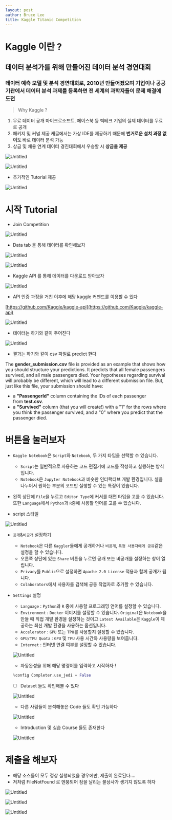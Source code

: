 ```yaml
---
layout: post
author: Bruce Lee
title: Kaggle Titanic Competition
---
```


# Kaggle 이란 ?

## **데이터 분석가를 위해 만들어진 데이터 분석 경연대회**

### 데이터 예측 모델 및 분석 경연대회로, 2010년 만들어졌으며 기업이나 공공기관에서 데이터 분석 과제를 등록하면 전 세계의 과학자들이 문제 해결에 도전

> Why Kaggle ?

1. 무료 데이터 공개
   마이크로소프트, 페이스북 등 빅테크 기업의 실제 데이터를 무료로 공개
2. 패키지 및 커널 제공
   캐글에서는 가상 IDE를 제공하기 때문에 **번거로운 설치 과정 없이도** 바로 데이터 분석 가능
3. 상금 및 채용 연계
   데이터 경진대회에서 우승할 시 **상금을 제공**

![Untitled](/assets/img/Kaggle_Overview/01/Untitled.png)

![Untitled](/assets/img/Kaggle_Overview/02/Untitled%201.png)

- 추가적인 Tutorial 제공

![Untitled](/assets/img/Kaggle_Overview/03/Untitled%202.png)

# 시작 Tutorial

- Join Competition

![Untitled](/assets/img/Kaggle_Overview/02/Untitled.png)

- Data tab 을 통해 데이터를 확인해보자

![Untitled](/assets/img/Kaggle_Overview/02/Untitled%201.png)

![Untitled](/assets/img/Kaggle_Overview/02/Untitled%202.png)

- Kaggle API 를 통해 데이터를 다운로드 받아보자

![Untitled](/assets/img/Kaggle_Overview/02/Untitled%203.png)

- API 인증 과정을 거친 이후에 해당 kaggle 커맨드를 이용할 수 있다

[https://github.com/Kaggle/kaggle-api](https://github.com/Kaggle/kaggle-api)

![Untitled](/assets/img/Kaggle_Overview/02/Untitled%204.png)

- 데이터는 하기와 같이 주어진다

![Untitled](/assets/img/Kaggle_Overview/02/Untitled%205.png)

- 결과는 하기와 같이 csv 파일로 predict 한다

The **gender_submission.csv** file is provided as an example that shows how you should structure your predictions. It predicts that all female passengers survived, and all male passengers died. Your hypotheses regarding survival will probably be different, which will lead to a different submission file. But, just like this file, your submission should have:

- a **"PassengerId"** column containing the IDs of each passenger from **test.csv**.
- a **"Survived"** column (that you will create!) with a "1" for the rows where you think the passenger survived, and a "0" where you predict that the passenger died.

# 버튼을 눌러보자

- `Kaggle Notebook`은 `Script`와 `Notebook`, 두 가지 타입을 선택할 수 있습니다.
    - `Script`는 일반적으로 사용하는 코드 편집기에 코드를 작성하고 실행하는 방식입니다.
    - `Notebook`은 `Jupyter Notebook`과 비슷한 인터랙티브 개발 환경입니다. 셀을 나누어서 원하는 부분의 코드만 실행할 수 있는 특징이 있습니다.
- 왼쪽 상단에 `File`을 누르고 `Editor Type`에 커서를 대면 타입을 고를 수 있습니다. 또한 `Language`에서 `Python`과 `R`중에 사용할 언어를 고를 수 있습니다.

- script 스타일

![Untitled](/assets/img/Kaggle_Overview/03/Untitled.png)

- `공개`&`비공개` 설정하기
    - `Notebook`은 다른 `Kaggler`들에게 공개하거나 `비공개`, `특정 사용자에게 공유`같은 설정을 할 수 있습니다.
    - 오른쪽 상단에 있는 `Share` 버튼을 누르면 공개 또는 비공개를 설정하는 창이 열립니다.
    - `Privacy`를 `Public`으로 설정하면 `Apache 2.0 License` 적용과 함께 공개가 됩니다.
    - `Colaborators`에서 사용자를 검색해 공동 작업자로 추가할 수 있습니다.
- `Settings` 설명
    - `Language` : `Python`과 `R` 중에 사용할 프로그래밍 언어를 설정할 수 있습니다.
    - `Environment` : `Docker` 이미지를 설정할 수 있습니다. `Original`은 `Notebook`을 만들 때 직접 개발 환경을 설정하는 것이고 `Latest Available`은 `Kaggle`이 제공하는 최신 개발 환경을 사용하는 옵션입니다.
    - `Accelerator` : `GPU` 또는 `TPU`를 사용할지 설정할 수 있습니다.
    - `GPU/TPU Quota` : `GPU` 및 `TPU` 사용 시간와 사용량을 보여줍니다.
    - `Internet` : 인터넷 연결 여부를 설정할 수 있습니다.

  ![Untitled](/assets/img/Kaggle_Overview/03/Untitled%201.png)

    - 자동완성을 위해 해당 명령어를 입력하고 시작하자 !

    ```python
    %config Completer.use_jedi = False
    ```

    - [ ]  Dataset 들도 확인해볼 수 있다

  ![Untitled](/assets/img/Kaggle_Overview/03/Untitled%202.png)

    - 다른 사람들이 분석해놓은 Code 들도 확인 가능하다

  ![Untitled](/assets/img/Kaggle_Overview/03/Untitled%203.png)

    - Introduction 및 실습 Course 들도 존재한다

  ![Untitled](/assets/img/Kaggle_Overview/03/Untitled%204.png)

# 제출을 해보자

- 해당 소스들이 모두 정상 실행되었을 경우에만, 제출이 완료된다....
- 저처럼 FileNotFound 로 멘붕되어 잠을 날리는 불상사가 생기지 않도록 하자

![Untitled](/assets/img/Kaggle_Overview/04/Untitled.png)

![Untitled](/assets/img/Kaggle_Overview/04/Untitled%201.png)

![Untitled](/assets/img/Kaggle_Overview/04/Untitled%202.png)

